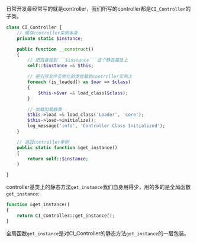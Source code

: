 日常开发最经常写的就是controller，我们所写的controller都是```CI_Controller```的子类。

```php
class CI_Controller {
	// 缓存controller实例本身
	private static $instance;

	public function __construct()
	{
		// 把自身挂到```$instance```这个静态属性上
		self::$instance =& $this;

		// 把引导文件实例化的类挂载到controller实例上
		foreach (is_loaded() as $var => $class)
		{
			$this->$var =& load_class($class);
		}

		// 加载加载器类
		$this->load =& load_class('Loader', 'core');
		$this->load->initialize();
		log_message('info', 'Controller Class Initialized');
	}

	// 返回controller单例
	public static function &get_instance()
	{
		return self::$instance;
	}

}
```

controller基类上的静态方法```get_instance```我们自身用得少，用的多的是全局函数```get_instance```:

```php
function &get_instance()
{
	return CI_Controller::get_instance();
}
```

全局函数```get_instance```是对CI_Controller的静态方法```get_instance```的一层包装。